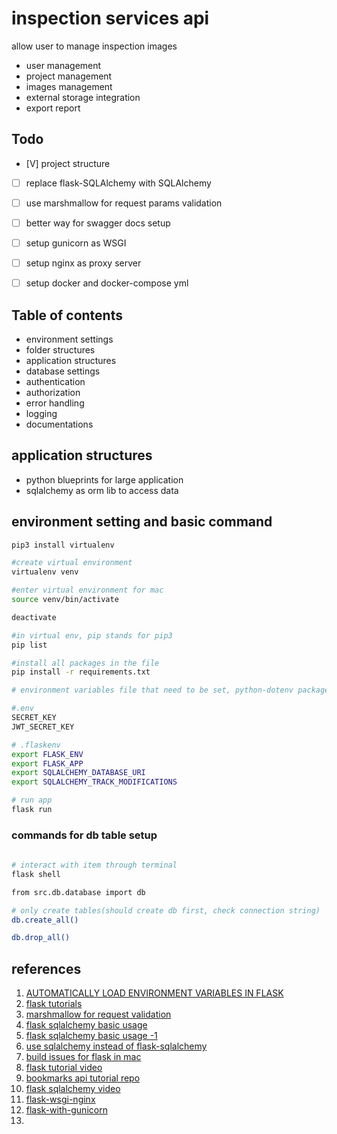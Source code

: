 # inspection services api
allow user to manage inspection images
- user management
- project management
- images management
- external storage integration
- export report  


## Todo
* [V] project structure
* [ ] replace flask-SQLAlchemy with SQLAlchemy
* [ ] use marshmallow for request params validation
* [ ] better way for swagger docs setup
* [ ] setup gunicorn as WSGI
* [ ] setup nginx as proxy server
* [ ] setup docker and docker-compose yml


## Table of contents
* environment settings
* folder structures
* application structures
* database settings
* authentication
* authorization
* error handling
* logging
* documentations


## application structures
* python blueprints for large application
* sqlalchemy as orm lib to access data


## environment setting and basic command
``` bash
pip3 install virtualenv

#create virtual environment
virtualenv venv

#enter virtual environment for mac
source venv/bin/activate

deactivate 

#in virtual env, pip stands for pip3
pip list

#install all packages in the file
pip install -r requirements.txt

# environment variables file that need to be set, python-dotenv package will pick up values from these files

#.env
SECRET_KEY
JWT_SECRET_KEY

# .flaskenv
export FLASK_ENV
export FLASK_APP
export SQLALCHEMY_DATABASE_URI
export SQLALCHEMY_TRACK_MODIFICATIONS

# run app
flask run
```

### commands for db table setup
``` bash
 
# interact with item through terminal
flask shell

from src.db.database import db

# only create tables(should create db first, check connection string)
db.create_all()

db.drop_all()
```


## references
1. [AUTOMATICALLY LOAD ENVIRONMENT VARIABLES IN FLASK](https://prettyprinted.com/tutorials/automatically_load_environment_variables_in_flask)
2. [flask tutorials](https://www.youtube.com/watch?v=WFzRy8KVcrM&t=606s)
3. [marshmallow for request validation](https://www.cameronmacleod.com/blog/better-validation-flask-marshmallow)
4. [flask sqlalchemy basic usage](https://kknews.cc/code/8gyampn.html)
5. [flask sqlalchemy basic usage -1](https://www.digitalocean.com/community/tutorials/how-to-use-flask-sqlalchemy-to-interact-with-databases-in-a-flask-application)
6. [use sqlalchemy instead of flask-sqlalchemy](https://towardsdatascience.com/use-flask-and-sqlalchemy-not-flask-sqlalchemy-5a64fafe22a4)
7. [build issues for flask in mac ](https://lifesaver.codes/answer/psycopg2-binary-fails-to-install-on-macos-big-sur-11-0-1-and-python-3-9-0-with-possible-workaround-1200)
8. [flask tutorial video](https://www.youtube.com/watch?v=WFzRy8KVcrM&t=606s)
9. [bookmarks api tutorial repo](https://github.com/CryceTruly/bookmarker-api)
10. [flask sqlalchemy video](https://www.youtube.com/watch?v=V3IX_M3fwd0)
11. [flask-wsgi-nginx](https://www.maxlist.xyz/2020/05/06/flask-wsgi-nginx/)
12. [flask-with-gunicorn](https://sean22492249.medium.com/flask-with-gunicorn-9a37bca29227)
13. 